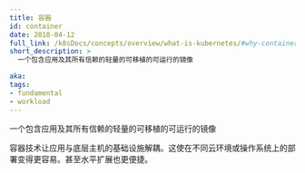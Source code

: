 ```yaml
---
title: 容器
id: container
date: 2018-04-12
full_link: /k8sDocs/concepts/overview/what-is-kubernetes/#why-containers
short_description: >
  一个包含应用及其所有信赖的轻量的可移植的可运行的镜像

aka:
tags:
- fundamental
- workload
---
```

 一个包含应用及其所有信赖的轻量的可移植的可运行的镜像

<!--more-->

容器技术让应用与底层主机的基础设施解耦。这使在不同云环境或操作系统上的部署变得更容易。甚至水平扩展也更便捷。
